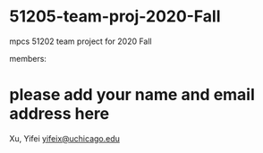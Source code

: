 # 51205-team-proj-2020-Fall
mpcs 51202 team project for 2020 Fall

members:
# please add your name and email address here

Xu, Yifei	yifeix@uchicago.edu
